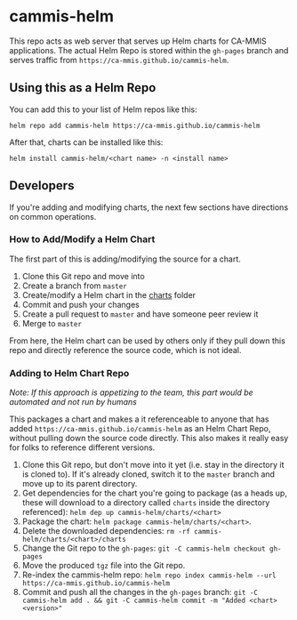 # cammis-helm

This repo acts as web server that serves up Helm charts for CA-MMIS applications. The actual Helm Repo is stored within the `gh-pages` branch and serves traffic from `https://ca-mmis.github.io/cammis-helm`.

## Using this as a Helm Repo

You can add this to your list of Helm repos like this:

`helm repo add cammis-helm https://ca-mmis.github.io/cammis-helm`

After that, charts can be installed like this:

`helm install cammis-helm/<chart name> -n <install name>`

## Developers

If you're adding and modifying charts, the next few sections have directions on common operations.

### How to Add/Modify a Helm Chart

The first part of this is adding/modifying the source for a chart.

1. Clone this Git repo and move into 
1. Create a branch from `master`
1. Create/modify a Helm chart in the [charts](charts) folder
1. Commit and push your changes
1. Create a pull request to `master` and have someone peer review it
1. Merge to `master`

From here, the Helm chart can be used by others only if they pull down this repo and directly reference the source code, which is not ideal.

### Adding to Helm Chart Repo

_Note: If this approach is appetizing to the team, this part would be automated and not run by humans_

This packages a chart and makes a it referenceable to anyone that has added `https://ca-mmis.github.io/cammis-helm` as an Helm Chart Repo, without pulling down the source code directly. This also makes it really easy for folks to reference different versions.

1. Clone this Git repo, but don't move into it yet (i.e. stay in the directory it is cloned to). If it's already cloned, switch it to the `master` branch and move up to its parent directory.
1. Get dependencies for the chart you're going to package (as a heads up, these will download to a directory called `charts` inside the directory referenced): `helm dep up cammis-helm/charts/<chart>`
1. Package the chart: `helm package cammis-helm/charts/<chart>`.
1. Delete the downloaded dependencies: `rm -rf cammis-helm/charts/<chart>/charts`
1. Change the Git repo to the `gh-pages`: `git -C cammis-helm checkout gh-pages`
1. Move the produced `tgz` file into the Git repo.
1. Re-index the cammis-helm repo: `helm repo index cammis-helm --url https://ca-mmis.github.io/cammis-helm`
1. Commit and push all the changes in the `gh-pages` branch: `git -C cammis-helm add . && git -C cammis-helm commit -m "Added <chart> <version>"`

